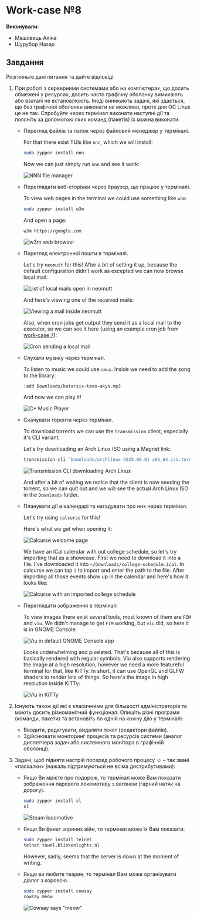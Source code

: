 # Work-case №8

**Виконували:**

- Машовець Аліна
- Шурубор Назар

## Завдання

Розгляньте дані питання та дайте відповіді:

1. При роботі з серверними системами або на комп’ютерах, що досить обмежені у ресурсах, досить часто графічну оболонку вимикають або взагалі не встановлюють. Іноді виникають задачі, які здається, що без графічної оболонки виконати не можливо, проте для ОС Linux це не так. Спробуйте через термінал виконати наступні дії та поясніть за допомогою яких команд (пакетів) їх можна виконати:

    - Перегляд файлів та папок через файловий менеджер у терміналі.

        For that there exist TUIs like `nnn`, which we will install:

        ```sh
        sudo zypper install nnn
        ```

        Now we can just simply run `nnn` and see it work:

        ![NNN file manager](./assets/nnn-file-manager.png)

    - Переглядати веб-сторінки через браузер, що працює у терміналі.

        To view web pages in the terminal we could use something like `w3m`:

        ```sh
        sudo zypper install w3m
        ```

        And open a page:

        ```sh
        w3m https://google.com
        ```

        ![w3m web browser](./assets/w3m-tui-web-browser.png)

    - Перегляд електронної пошти в терміналі.

        Let's try `neomutt` for this!
        After a bit of setting it up, because the default configuration didn't work as excepted
        we can now browse local mail:

        ![List of local mails open in neomutt](./assets/neomutt-mail-list.png)

        And here's viewing one of the received mails:

        ![Viewing a mail inside neomutt](./assets/neomutt-mail-view.png)

        Also, when cron jobs get output they send it as a local mail to the executor, so we can
        see it here (using an example cron job from [work-case 7](./7.md)):

        ![Cron sending a local mail](./assets/neomutt-cron-mail.png)

    - Слухати музику через термінал.

        To listen to music we could use `cmus`.
        Inside we need to add the song to the library:

        ```cmus
        :add Downloads/katarsis-tavo-akys.mp3
        ```

        And now we can play it!

        ![C* Music Player](./assets/cmus-music-player.png)

    - Скачувати торенти через термінал.

        To download torrents we can use the `transmission` client, especially it's CLI variant.

        Let's try downloading an Arch Linux ISO using a Magnet link:

        ```sh
        transmission-cli "Downloads/archlinux-2025.06.01-x86_64.iso.torrent"
        ```

        ![Transmission CLI downloading Arch Linux](./assets/transmission-cli-downloading.png)

        And after a bit of waiting we notice that the client is now seeding the torrent, so we can
        quit out and we will see the actual Arch Linux ISO in the `Downloads` folder.

    - Планувати дії в календарі та нагадувати про них через термінал.

        Let's try using `calcurse` for this!

        Here's what we get when opening it:

        ![Calcurse welcome page](./assets/calcurse-welcome-page.png)

        We have an iCal calendar with out college schedule, so let's try importing that as a showcase.
        First we need to download it into a file. I've downloaded it into `~/Downloads/college-schedule.ical`.
        In calcurse we can tap `i` to import and enter the path to the file. After importing all those
        events show up in the calendar and here's how it looks like:

        ![Calcurse with an imported college schedule](./assets/calcurse-filled.png)

    - Переглядати зображення в терміналі

        To view images there exist several tools, most known of them are `FIM` and `viu`.
        We didn't manage to get `FIM` working, but `viu` did, so here it is in GNOME Console:

        ![Viu in default GNOME Console app](./assets/viu-in-gnome-console.png)

        Looks underwhelming and pixelated. That's because all of this is basically rendered
        with regular symbols. Viu also supports rendering the image at a high resolution,
        however we need a more featureful terminal for that, like KiTTy. In short, it can
        use OpenGL and GLFW shaders to render lots of things. So here's the image in high
        resolution inside KiTTy:

        ![Viu in KiTTy](./assets/viu-in-kitty.png)

2. Існують також дії які є класичними для більшості адміністраторів та мають досить різноманітний функціонал. Опишіть різні програми (команди, пакети) та встановіть по одній на кожну дію у терміналі:
    - Вводити, редагувати, видаляти текст (редактори файлів).
    - Здійснювати моніторинг процесів та ресурсів системи (аналог диспетчера задач або системного монітора в графічній оболонці).

3. Задачі, щоб підняти настрій посеред робочого процесу ☺ – так звані «пасхалки» (нажаль підтримуються не всіма дистрибутивами):

    - Якщо Ви мрієте про подорож, то термінал може Вам показати зображення парового локомотиву з вагоном (гарний натяк на дорогу).

        ```sh
        sudo zypper install sl
        sl
        ```

        ![Steam locomotive](./assets/steam-locomotive.png)

    - Якщо Ви фанат зоряних війн, то термінал може їх Вам показати.

        ```sh
        sudo zypper install telnet
        telnet towel.blinkenlights.nl
        ```

        However, sadly, seems that the server is down at the moment of writing.

    - Якщо ви любите тварин, то термінал Вам може організувати діалог з коровою.

        ```sh
        sudo zypper install cowsay
        cowsay meow
        ```

        ![Cowsay says "meow"](./assets/cowsay.png)
